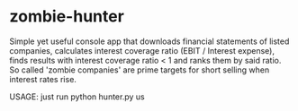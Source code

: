 # zombie-hunter
Simple yet useful console app that downloads financial statements of listed companies, calculates interest coverage ratio (EBIT / Interest expense), finds results with interest coverage ratio &lt; 1 and ranks them by said ratio. So called 'zombie companies' are prime targets for short selling when interest rates rise.

USAGE:
just run python hunter.py us  
